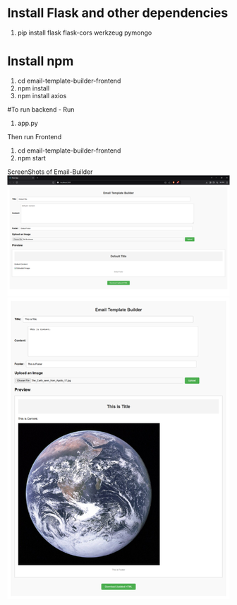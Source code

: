 # Install Flask and other dependencies
1) pip install flask flask-cors werkzeug pymongo


# Install npm 
1) cd email-template-builder-frontend
2) npm install
3) npm install axios


#To run
backend - Run 
1) app.py



Then run Frontend
1) cd email-template-builder-frontend
2) npm start


ScreenShots of Email-Builder
![Screenshot 1](./email-template-builder-frontend/public/ScreenShot1.png)
![Screenshot 2](./email-template-builder-frontend/public/ScreenShot2.png)